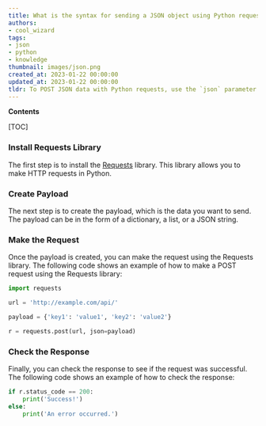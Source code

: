 ```yaml
---
title: What is the syntax for sending a JSON object using Python requests?
authors:
- cool_wizard
tags:
- json
- python
- knowledge
thumbnail: images/json.png
created_at: 2023-01-22 00:00:00
updated_at: 2023-01-22 00:00:00
tldr: To POST JSON data with Python requests, use the `json` parameter of the request method.
---
```


**Contents**

[TOC]

### Install Requests Library

The first step is to install the [Requests](https://pypi.org/project/requests/) library. This library allows you to make HTTP requests in Python.

### Create Payload

The next step is to create the payload, which is the data you want to send. The payload can be in the form of a dictionary, a list, or a JSON string. 

### Make the Request

Once the payload is created, you can make the request using the Requests library. The following code shows an example of how to make a POST request using the Requests library:

```python
import requests

url = 'http://example.com/api/'

payload = {'key1': 'value1', 'key2': 'value2'}

r = requests.post(url, json=payload)
```

### Check the Response

Finally, you can check the response to see if the request was successful. The following code shows an example of how to check the response:

```python
if r.status_code == 200:
    print('Success!')
else:
    print('An error occurred.')
```
